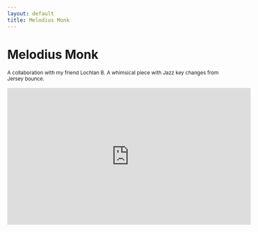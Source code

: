 ```yaml
---
layout: default
title: Melodius Monk
---
```


# Melodius Monk

<small>A collaboration with my friend Lochlan B. A whimsical piece with Jazz key changes from Jersey bounce.  </small>

<iframe width="560" height="315" src="https://www.youtube.com/embed/llnz1kwfwek" frameborder="0" allow="accelerometer; autoplay; clipboard-write; encrypted-media; gyroscope; picture-in-picture" allowfullscreen></iframe>
